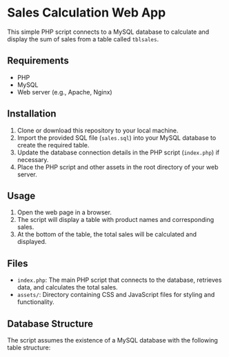 # Sales Calculation Web App

This simple PHP script connects to a MySQL database to calculate and display the sum of sales from a table called `tblsales`.

## Requirements

- PHP
- MySQL
- Web server (e.g., Apache, Nginx)

## Installation

1. Clone or download this repository to your local machine.
2. Import the provided SQL file (`sales.sql`) into your MySQL database to create the required table.
3. Update the database connection details in the PHP script (`index.php`) if necessary.
4. Place the PHP script and other assets in the root directory of your web server.

## Usage

1. Open the web page in a browser.
2. The script will display a table with product names and corresponding sales.
3. At the bottom of the table, the total sales will be calculated and displayed.

## Files

- `index.php`: The main PHP script that connects to the database, retrieves data, and calculates the total sales.
- `assets/`: Directory containing CSS and JavaScript files for styling and functionality.

## Database Structure

The script assumes the existence of a MySQL database with the following table structure:

